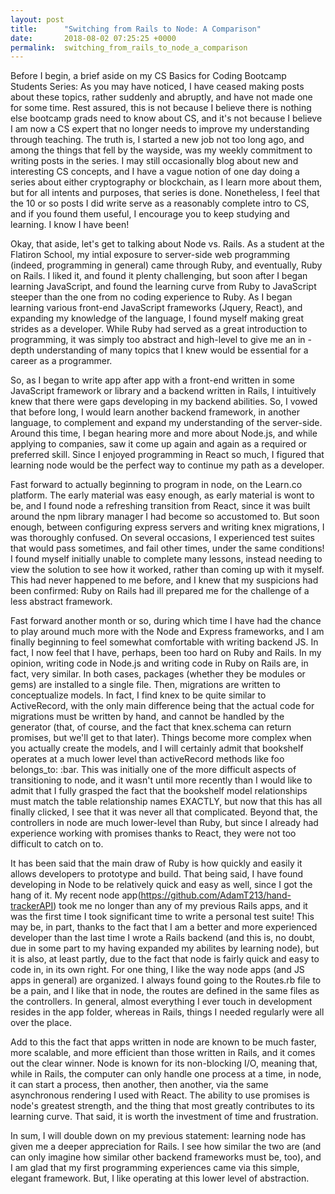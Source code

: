```yaml
---
layout: post
title:      "Switching from Rails to Node: A Comparison"
date:       2018-08-02 07:25:25 +0000
permalink:  switching_from_rails_to_node_a_comparison
---
```



Before I begin, a brief aside on my CS Basics for Coding Bootcamp Students Series: As you may have noticed, I have ceased making posts about these topics, rather suddenly and abruptly, and have not made one for some time. Rest assured, this is not because I believe there is nothing else bootcamp grads need to know about CS, and it's not because I believe I am now a CS expert that no longer needs to improve my understanding through teaching. The truth is, I started a new job not too long ago, and among the things that fell by the wayside, was my weekly commitment to writing posts in the series. I may still occasionally blog about new and interesting CS concepts, and I have a vague notion of one day doing a series about either cryptography or blockchain, as I learn more about them, but for all intents and purposes, that series is done. Nonetheless, I feel that the 10 or so posts I did write serve as a reasonably complete intro to CS, and if you found them useful, I encourage you to keep studying and learning. I know I have been! 

Okay, that aside, let's get to talking about Node vs. Rails. As a student at the Flatiron School, my intial exposure to server-side web programming (indeed, programming in general) came through Ruby, and eventually, Ruby on Rails. I liked it, and found it plenty challenging, but soon after I began learning JavaScript, and found the learning curve from Ruby to JavaScript steeper than the one from no coding experience to Ruby. As I began learning various front-end JavaScript frameworks (Jquery, React), and expanding my knowledge of the language, I found myself making great strides as a developer. While Ruby had served as a great introduction to programming, it was simply too abstract and high-level to give me an in -depth understanding of many topics that I knew would be essential for a career as a programmer. 

So, as I began to write app after app with a front-end written in some JavaScript framework or library and a backend written in Rails, I intuitively knew that there were gaps developing in my backend abilities. So, I vowed that before long, I would learn another backend framework, in another language, to complement and expand my understanding of the server-side. Around this time, I began hearing more and more about Node.js, and while applying to companies, saw it come up again and again as a required or preferred skill. Since I enjoyed programming in React so much, I figured that learning node would be the perfect way to continue my path as a developer. 

Fast forward to actually beginning to program in node, on the Learn.co platform. The early material was easy enough, as early material is wont to be, and I found node a refreshing transition from React, since it was built around the npm library manager I had become so accustomed to. But soon enough, between configuring express servers and writing knex migrations, I was thoroughly confused. On several occasions, I experienced test suites that would pass sometimes, and fail other times, under the same conditions! I found myself initially unable to complete many lessons, instead needing to view the solution to see how it worked, rather than coming up with it myself. This had never happened to me before, and I knew that my suspicions had been confirmed: Ruby on Rails had ill prepared me for the challenge of a less abstract framework. 

Fast forward another month or so, during which time I have had the chance to play around much more with the Node and Express frameworks, and I am finally beginning to feel somewhat comfortable with writing backend JS. In fact, I now feel that I have, perhaps, been too hard on Ruby and Rails. In my opinion, writing code in Node.js and writing code in Ruby on Rails are, in fact, very similar. In both cases, packages (whether they be modules or gems) are installed to a single file. Then, migrations are written to conceptualize models. In fact, I find knex to be quite similar to ActiveRecord, with the only main difference being that the actual code for migrations must be written by hand, and cannot be handled by the generator (that, of course, and the fact that knex.schema can return promises, but we'll get to that later). Things become more complex when you actually create the models, and I will certainly admit that bookshelf operates at a much lower level than activeRecord methods like foo belongs_to: :bar. This was initially one of the more difficult aspects of transitioning to node, and it wasn't until more recently than I would like to admit that I fully grasped the fact that the bookshelf model relationships must match the table relationship names EXACTLY, but now that this has all finally clicked, I see that it was never all that complicated. Beyond that, the controllers in node are much lower-level than Ruby, but since I already had experience working with promises thanks to React, they were not too difficult to catch on to. 

It has been said that the main draw of Ruby is how quickly and easily it allows developers to prototype and build. That being said, I have found developing in Node to be relatively quick and easy as well, since I got the hang of it. My recent node app(https://github.com/AdamT213/hand-trackerAPI) took me no longer than any of my previous Rails apps, and it was the first time I took significant time to write a personal test suite! This may be, in part, thanks to the fact that I am a better and more experienced developer than the last time I wrote a Rails backend (and this is, no doubt, due in some part to my having expanded my abilites by learning node), but it is also, at least partly, due to the fact that node is fairly quick and easy to code in, in its own right. For one thing, I like the way node apps (and JS apps in general) are organized. I always found going to the Routes.rb file to be a pain, and I like that in node, the routes are defined in the same files as the controllers. In general, almost everything I ever touch in development resides in the app folder, whereas in Rails, things I needed regularly were all over the place. 

Add to this the fact that apps written in node are known to be much faster, more scalable, and more efficient than those written in Rails, and it comes out the clear winner. Node is known for its non-blocking I/O, meaning that, while in Rails, the computer can only handle one process at a time, in node, it can start a process, then another, then another, via the same asynchronous rendering I used with React. The ability to use promises is node's greatest strength, and the thing that most greatly contributes to its learning curve. That said, it is worth the investment of time and frustration. 

In sum, I will double down on my previous statement: learning node has given me a deeper appreciation for Rails. I see how similar the two are (and can only imagine how similar other backend frameworks must be, too), and I am glad that my first programming experiences came via this simple, elegant framework. But, I like operating at this lower level of abstraction.


